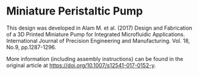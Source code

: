 # Miniature Peristaltic Pump

This design was developed in Alam M. et al. (2017) Design and Fabrication of a 3D Printed Miniature Pump for Integrated Microfluidic Applications. International Journal of Precision Engineering and Manufacturing. Vol. 18, No.9, pp.1287-1296. 

More information (including assembly instructions) can be found in the original article at https://doi.org/10.1007/s12541-017-0152-y.
